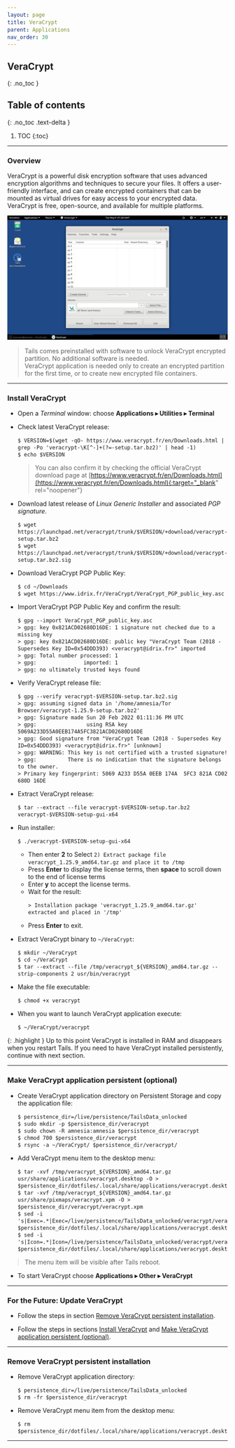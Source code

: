 ```yaml
---
layout: page
title: VeraCrypt
parent: Applications
nav_order: 30
---
```


## VeraCrypt
{: .no_toc }

## Table of contents
{: .no_toc .text-delta }

1. TOC
{:toc}

---
### Overview

VeraCrypt is a powerful disk encryption software that uses advanced encryption algorithms and techniques to secure your files.
It offers a user-friendly interface, and can create encrypted containers that can be mounted as virtual drives for easy access to your encrypted data.
VeraCrypt is free, open-source, and available for multiple platforms.


![veracrypt.png](/images/veracrypt.png)


> Tails comes preinstalled with software to unlock VeraCrypt encrypted partition. No additional software is needed.<br>
> VeraCrypt application is needed only to create an encrypted partition for the first time, or to create new encrypted file containers.

---
### Install VeraCrypt

* Open a _Terminal_ window:  choose **Applications ▸ Utilities ▸ Terminal**


* Check latest VeraCrypt release:
  ```shell
  $ VERSION=$(wget -qO- https://www.veracrypt.fr/en/Downloads.html | grep -Po 'veracrypt-\K[^-]+(?=-setup.tar.bz2)' | head -1)
  $ echo $VERSION
  ```
  
  > You can also confirm it by checking the official VeraCrypt download page at [https://www.veracrypt.fr/en/Downloads.html](https://www.veracrypt.fr/en/Downloads.html){:target="_blank" rel="noopener"}   


* Download latest release of _Linux Generic Installer_ and associated _PGP signature_.
  ```
  $ wget https://launchpad.net/veracrypt/trunk/$VERSION/+download/veracrypt-$VERSION-setup.tar.bz2
  $ wget https://launchpad.net/veracrypt/trunk/$VERSION/+download/veracrypt-$VERSION-setup.tar.bz2.sig
  ```


* Download VeraCrypt PGP Public Key:
  ```shell
  $ cd ~/Downloads
  $ wget https://www.idrix.fr/VeraCrypt/VeraCrypt_PGP_public_key.asc
  ```

  
* Import VeraCrypt PGP Public Key and confirm the result: 

  ```shell
  $ gpg --import VeraCrypt_PGP_public_key.asc
  > gpg: key 0x821ACD02680D16DE: 1 signature not checked due to a missing key
  > gpg: key 0x821ACD02680D16DE: public key "VeraCrypt Team (2018 - Supersedes Key ID=0x54DDD393) <veracrypt@idrix.fr>" imported
  > gpg: Total number processed: 1
  > gpg:               imported: 1
  > gpg: no ultimately trusted keys found
  ```


* Verify VeraCrypt release file:
  ```shell
  $ gpg --verify veracrypt-$VERSION-setup.tar.bz2.sig
  > gpg: assuming signed data in '/home/amnesia/Tor Browser/veracrypt-1.25.9-setup.tar.bz2'
  > gpg: Signature made Sun 20 Feb 2022 01:11:36 PM UTC
  > gpg:                using RSA key 5069A233D55A0EEB174A5FC3821ACD02680D16DE
  > gpg: Good signature from "VeraCrypt Team (2018 - Supersedes Key ID=0x54DDD393) <veracrypt@idrix.fr>" [unknown]
  > gpg: WARNING: This key is not certified with a trusted signature!
  > gpg:          There is no indication that the signature belongs to the owner.
  > Primary key fingerprint: 5069 A233 D55A 0EEB 174A  5FC3 821A CD02 680D 16DE
  ```


* Extract VeraCrypt release:
  ```shell
  $ tar --extract --file veracrypt-$VERSION-setup.tar.bz2 veracrypt-$VERSION-setup-gui-x64
  ```


* Run installer:
  ```shell
  $ ./veracrypt-$VERSION-setup-gui-x64
  ```

  * Then enter **2** to Select `2) Extract package file veracrypt_1.25.9_amd64.tar.gz and place it to /tmp`
  * Press **Enter** to display the license terms, then **space** to scroll down to the end of license terms
  * Enter **y** to accept the license terms.
  * Wait for the result:
    ```
    > Installation package 'veracrypt_1.25.9_amd64.tar.gz' extracted and placed in '/tmp'
    ```
  * Press **Enter** to exit.


* Extract VeraCrypt binary to `~/VeraCrypt`:
  ```shell
  $ mkdir ~/VeraCrypt
  $ cd ~/VeraCrypt
  $ tar --extract --file /tmp/veracrypt_${VERSION}_amd64.tar.gz --strip-components 2 usr/bin/veracrypt
  ```


* Make the file executable:
  ```shell
  $ chmod +x veracrypt
  ```


* When you want to launch VeraCrypt application execute:
  ```shell
  $ ~/VeraCrypt/veracrypt
  ```

{: .highlight }
Up to this point VeraCrypt is installed in RAM and disappears when you restart Tails. If you need to have VeraCrypt installed persistently, continue with next section.  


---
### Make VeraCrypt application persistent (optional)

* Create VeraCrypt application directory on Persistent Storage and copy the application file:
  ```shell
  $ persistence_dir=/live/persistence/TailsData_unlocked
  $ sudo mkdir -p $persistence_dir/veracrypt
  $ sudo chown -R amnesia:amnesia $persistence_dir/veracrypt
  $ chmod 700 $persistence_dir/veracrypt 
  $ rsync -a ~/VeraCrypt/ $persistence_dir/veracrypt/
  ```

  
* Add VeraCrypt menu item to the desktop menu:
  ```shell
  $ tar -xvf /tmp/veracrypt_${VERSION}_amd64.tar.gz usr/share/applications/veracrypt.desktop -O > $persistence_dir/dotfiles/.local/share/applications/veracrypt.desktop
  $ tar -xvf /tmp/veracrypt_${VERSION}_amd64.tar.gz usr/share/pixmaps/veracrypt.xpm -O > $persistence_dir/veracrypt/veracrypt.xpm
  $ sed -i 's|Exec=.*|Exec=/live/persistence/TailsData_unlocked/veracrypt/veracrypt|' $persistence_dir/dotfiles/.local/share/applications/veracrypt.desktop
  $ sed -i 's|Icon=.*|Icon=/live/persistence/TailsData_unlocked/veracrypt/veracrypt.xpm|' $persistence_dir/dotfiles/.local/share/applications/veracrypt.desktop
  ```


> The menu item will be visible after Tails reboot.


* To start VeraCrypt choose **Applications ▸ Other ▸ VeraCrypt**


---
### For the Future: Update VeraCrypt

* Follow the steps in section [Remove VeraCrypt persistent installation](#remove-veracrypt-persistent-installation).


* Follow the steps in sections [Install VeraCrypt](#install-veracrypt) and [Make VeraCrypt application persistent (optional)](#make-veracrypt-application-persistent-optional).


---
### Remove VeraCrypt persistent installation

* Remove VeraCrypt application directory:
  ```shell
  $ persistence_dir=/live/persistence/TailsData_unlocked
  $ rm -fr $persistence_dir/veracrypt
  ```


* Remove VeraCrypt menu item from the desktop menu:
  ```shell
  $ rm $persistence_dir/dotfiles/.local/share/applications/veracrypt.desktop
  ```

---